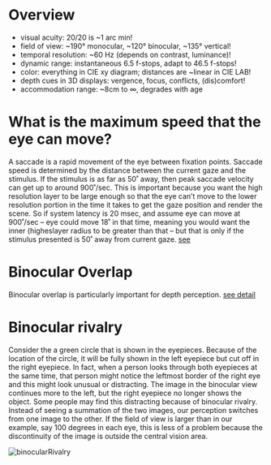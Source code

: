 # Overview
* visual acuity: 20/20 is ~1 arc min!
* field of view: ~190° monocular, ~120° binocular, ~135° vertical!
* temporal resolution: ~60 Hz (depends on contrast, luminance)!
* dynamic range: instantaneous 6.5 f-stops, adapt to 46.5 f-stops!
* color: everything in CIE xy diagram; distances are ~linear in CIE LAB!
* depth cues in 3D displays: vergence, focus, conflicts, (dis)comfort!
* accommodation range: ~8cm to ∞, degrades with age

# What is the maximum speed that the eye can move?
A saccade is a rapid movement of the eye between fixation points. Saccade speed is determined by the distance between the current gaze and the stimulus. If the stimulus is as far as 50˚ away, then peak saccade velocity can get up to around 900˚/sec. This is important because you want the high resolution layer to be large enough so that the eye can’t move to the lower resolution portion in the time it takes to get the gaze position and render the scene. So if system latency is 20 msec, and assume eye can move at 900˚/sec – eye could move 18˚ in that time, meaning you would want the inner (higheslayer radius to be greater than that – but that is only if the stimulus presented is 50˚ away from current gaze.  [see](http://vrguy.blogspot.kr/2016/04/understanding-foveated-rendering.html)

# Binocular Overlap
Binocular overlap is particularly important for depth perception. [see detail](http://sensics.com/what-is-binocular-overlap-and-why-should-you-care/)

# Binocular rivalry
Consider the a green circle that is shown in the eyepieces. Because of the location of the circle, it will be fully shown in the left eyepiece but cut off in the right eyepiece. In fact, when a person looks through both eyepieces at the same time, that person might notice the leftmost border of the right eye and this might look unusual or distracting. The image in the binocular view continues more to the left, but the right eyepiece no longer shows the object. Some people may find this distracting because of binocular rivalry. Instead of seeing a summation of the two images, our perception switches from one image to the other. If the field of view is larger than in our example, say 100 degrees in each eye, this is less of a problem because the discontinuity of the image is outside the central vision area.

![binocularRivalry](/uploads/379369ef7f31395f0525a5cc6610837e/binocularRivalry.png)


